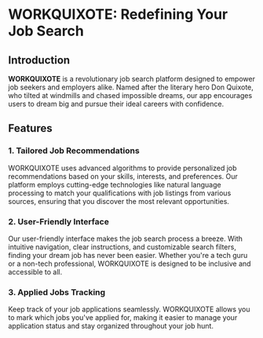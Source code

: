 # **WORKQUIXOTE: Redefining Your Job Search**

## **Introduction**

**WORKQUIXOTE** is a revolutionary job search platform designed to empower job seekers and employers alike. Named after the literary hero Don Quixote, who tilted at windmills and chased impossible dreams, our app encourages users to dream big and pursue their ideal careers with confidence.

## **Features**

### **1. Tailored Job Recommendations**

WORKQUIXOTE uses advanced algorithms to provide personalized job recommendations based on your skills, interests, and preferences. Our platform employs cutting-edge technologies like natural language processing to match your qualifications with job listings from various sources, ensuring that you discover the most relevant opportunities.

### **2. User-Friendly Interface**

Our user-friendly interface makes the job search process a breeze. With intuitive navigation, clear instructions, and customizable search filters, finding your dream job has never been easier. Whether you're a tech guru or a non-tech professional, WORKQUIXOTE is designed to be inclusive and accessible to all.

### **3. Applied Jobs Tracking**

Keep track of your job applications seamlessly. WORKQUIXOTE allows you to mark which jobs you've applied for, making it easier to manage your application status and stay organized throughout your job hunt.
